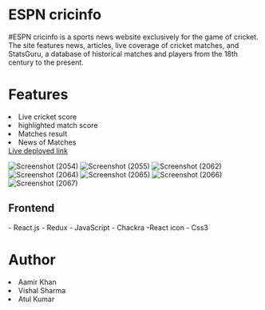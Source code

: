 <h1 fontsize="30px">ESPN cricinfo</h1>
#ESPN cricinfo is a sports news website exclusively for the game of cricket. The site features news, articles, live coverage of cricket matches, and StatsGuru, a database of historical matches and players from the 18th century to the present. 
<h1>Features</h1>
<li>Live cricket score</li>
<li>highlighted match score </li>
<li>Matches result</li>
<li>News of Matches </li> 
<a href="https://ceaseless-zebra-5788.vercel.app/">Live deployed link</a>


![Screenshot (2054)](https://user-images.githubusercontent.com/101388992/209437495-e539c56c-c759-471e-b59c-6f747f00fdf7.png)
![Screenshot (2055)](https://user-images.githubusercontent.com/101388992/209437498-7b301dce-655f-4fc0-a384-146697808e9c.png)
![Screenshot (2062)](https://user-images.githubusercontent.com/101388992/209437500-034bb7d4-43bb-4d10-a10d-35e1756c837a.png)
![Screenshot (2064)](https://user-images.githubusercontent.com/101388992/209437502-7625c515-d934-47d0-9d58-0bbf1daa3d4e.png)
![Screenshot (2065)](https://user-images.githubusercontent.com/101388992/209437505-2352fa01-b018-4ad3-918f-2be31ed86816.png)
![Screenshot (2066)](https://user-images.githubusercontent.com/101388992/209437506-d49a2ae5-449b-4507-938f-79d8802f9e45.png)
![Screenshot (2067)](https://user-images.githubusercontent.com/101388992/209437514-481d67f6-6dc2-47cc-8ae9-5b179848ae2f.png)

 <h2>Frontend</h2>
- React.js
- Redux
- JavaScript
- Chackra
-React icon
- Css3
<h1>Author</h1> 
<li>Aamir Khan</li>
<li>Vishal Sharma</li>
<li>Atul Kumar</li>

